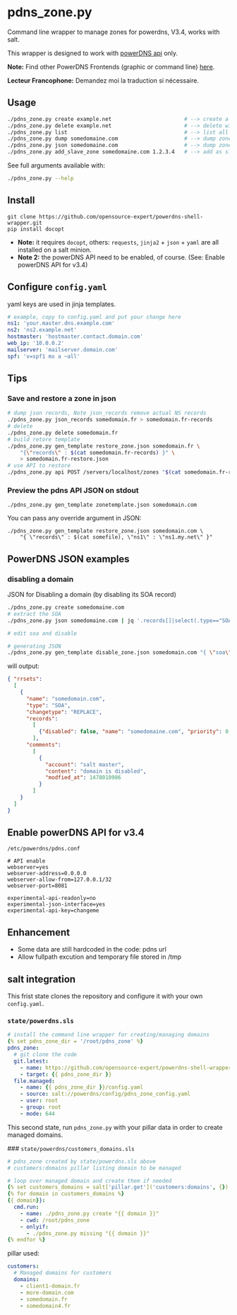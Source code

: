 # pdns_zone.py

Command line wrapper to manage zones for powerdns, V3.4, works with salt.

This wrapper is designed to work with [powerDNS api](https://doc.powerdns.com/3/httpapi/README/) only.

**Note:** Find other PowerDNS Frontends (graphic or command line) [here](https://github.com/PowerDNS/pdns/wiki/WebFrontends).

**Lecteur Francophone:** Demandez moi la traduction si nécessaire.

## Usage

~~~bash
./pdns_zone.py create example.net                       # --> create a new zone from template
./pdns_zone.py delete example.net                       # --> delete without confirm
./pdns_zone.py list                                     # --> list all zones
./pdns_zone.py dump somedomaine.com                     # --> dump zone in bind format
./pdns_zone.py json somedomaine.com                     # --> dump zone in json format
./pdns_zone.py add_slave_zone somedomaine.com 1.2.3.4   # --> add as slave of master_ip
~~~

See full arguments available with:

~~~bash
./pdns_zone.py --help
~~~


## Install

~~~
git clone https://github.com/opensource-expert/powerdns-shell-wrapper.git
pip install docopt
~~~

* **Note:** it requires `docopt`, others: `requests`, `jinja2` + `json` + `yaml` are all installed on a salt minion.
* **Note 2:** the powerDNS API need to be enabled, of course. (See: Enable powerDNS API for v3.4)

## Configure `config.yaml`

yaml keys are used in jinja templates.

~~~yaml
# example, copy to config.yaml and put your change here
ns1: 'your.master.dns.example.com'
ns2: 'ns2.example.net'
hostmaster: 'hostmaster.contact.domain.com'
web_ip: '10.0.0.2'
mailserver: 'mailserver.domain.com'
spf: 'v=spf1 mx a ~all'
~~~


## Tips

### Save and restore a zone in json

~~~bash
# dump json records, Note json_records remove actual NS records
./pdns_zone.py json_records somedomain.fr > somedomain.fr-records
# delete
./pdns_zone.py delete somedomain.fr
# build retore template
./pdns_zone.py gen_template restore_zone.json somedomain.fr \
    "{\"records\" : $(cat somedomain.fr-records) }" \
    > somedomain.fr-restore.json
# use API to restore
./pdns_zone.py api POST /servers/localhost/zones "$(cat somedomain.fr-restore.json)"
~~~

### Preview the pdns API JSON on stdout

~~~
./pdns_zone.py gen_template zonetemplate.json somedomain.com
~~~

You can pass any override argument in JSON:

~~~
./pdns_zone.py gen_template restore_zone.json somedomain.com \
    "{ \"records\" : $(cat somefile), \"ns1\" : \"ns1.my.net\" }"
~~~


## PowerDNS JSON examples

### disabling a domain
JSON for Disabling a domain (by disabling its SOA record)

~~~bash
./pdns_zone.py create somedomaine.com
# extract the SOA
./pdns_zone.py json somedomaine.com | jq '.records[]|select(.type=="SOA")' > soa

# edit soa and disable

# generating JSON
./pdns_zone.py gen_template disable_zone.json somedomain.com "{ \"soa\" : $(cat soa) }"
~~~

will output:
~~~json
{ "rrsets":
  [
    {
      "name": "somedomain.com",
      "type": "SOA",
      "changetype": "REPLACE",
      "records":
        [
          {"disabled": false, "name": "somedomaine.com", "priority": 0, "ttl": 86400, "content": "dns0.webannecy.com. hostmaster.webannecy.com. 1 1800 900 604800 86400", "type": "SOA"}
        ],
      "comments":
        [
          {
            "account": "salt master",
            "content": "domain is disabled",
            "modfied_at": 1478010986
          }
        ]
    }
  ]
}
~~~


## Enable powerDNS API for v3.4

`/etc/powerdns/pdns.conf`

~~~
# API enable
webserver=yes
webserver-address=0.0.0.0
webserver-allow-from=127.0.0.1/32
webserver-port=8081

experimental-api-readonly=no
experimental-json-interface=yes
experimental-api-key=changeme
~~~

## Enhancement

* Some data are still hardcoded in the code: pdns url
* Allow fullpath excution and temporary file stored in /tmp


## salt integration

This frist state clones the repository and configure it with your own `config.yaml`.


### `state/powerdns.sls`

~~~yaml
# install the command line wrapper for creating/managing domains
{% set pdns_zone_dir = '/root/pdns_zone' %}
pdns_zone:
  # git clone the code
  git.latest:
    - name: https://github.com/opensource-expert/powerdns-shell-wrapper.git
    - target: {{ pdns_zone_dir }}
  file.managed:
    - name: {{ pdns_zone_dir }}/config.yaml
    - source: salt://powerdns/config/pdns_zone_config.yaml
    - user: root
    - group: root
    - mode: 644
~~~

This second state, run `pdns_zone.py` with your pillar data in order to create managed domains.

### `state/powerdns/customers_domains.sls`
~~~yaml
# pdns_zone created by state/powerdns.sls above
# customers:domains pillar listing domain to be managed

# loop over managed domain and create them if needed
{% set customers_domains = salt['pillar.get']('customers:domains', {}) -%}
{% for domain in customers_domains %}
{{ domain}}:
  cmd.run:
    - name: ./pdns_zone.py create "{{ domain }}"
    - cwd: /root/pdns_zone
    - onlyif:
      - ./pdns_zone.py missing "{{ domain }}"
{% endfor %}
~~~

pillar used:

~~~yaml
customers:
  # Managed domains for customers
  domains:
    - client1-domain.fr
    - more-domain.com
    - somedomain.fr
    - somedomain4.fr
~~~
